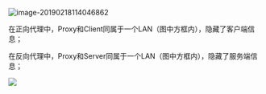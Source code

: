 ![image-20190218114046862](https://youpaiyun.zongqilive.cn/image/image-20190218114046862.png)

在正向代理中，Proxy和Client同属于一个LAN（图中方框内），隐藏了客户端信息；

在反向代理中，Proxy和Server同属于一个LAN（图中方框内），隐藏了服务端信息；



![](https://youpaiyun.zongqilive.cn/image/006tKfTcly1g06967nbsvj30tz0w00tg.jpg)



